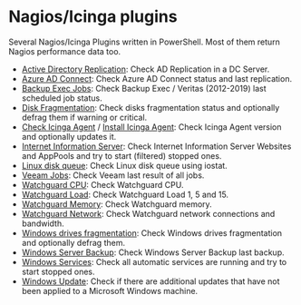 # Nagios/Icinga plugins

Several Nagios/Icinga Plugins written in PowerShell. Most of them return Nagios performance data too.

- [Active Directory Replication](https://github.com/juangranados/nagios-plugins/blob/master/check_adreplication.ps1): Check AD Replication in a DC Server.
- [Azure AD Connect](https://github.com/juangranados/nagios-plugins/blob/master/check_azureadconnectsync.ps1): Check Azure AD Connect status and last replication.
- [Backup Exec Jobs](https://github.com/juangranados/nagios-plugins/blob/master/check_bejobs.ps1): Check Backup Exec / Veritas (2012-2019) last scheduled job status.
- [Disk Fragmentation](https://github.com/juangranados/nagios-plugins/blob/master/check_diskdefragstatus.ps1): Check disks fragmentation status and optionally defrag them if warning or critical.
- [Check Icinga Agent](https://github.com/juangranados/nagios-plugins/blob/master/check_icingaversion.ps1) / [Install Icinga Agent](https://github.com/juangranados/nagios-plugins/blob/master/install_icinga.ps1): Check Icinga Agent version and optionally updates it.
- [Internet Information Server](https://github.com/juangranados/nagios-plugins/blob/master/check_iis.ps1): Check Internet Information Server Websites and AppPools and try to start (filtered) stopped ones.
- [Linux disk queue](https://github.com/juangranados/nagios-plugins/blob/master/check_diskq.sh): Check Linux disk queue using iostat.
- [Veeam Jobs](https://github.com/juangranados/nagios-plugins/blob/master/check_veeamjobs.ps1): Check Veeam last result of all jobs.
- [Watchguard CPU](https://github.com/juangranados/nagios-plugins/blob/master/check_wg_cpu.sh): Check Watchguard CPU.
- [Watchguard Load](https://github.com/juangranados/nagios-plugins/blob/master/check_wg_load.sh): Check Watchguard Load 1, 5 and 15.
- [Watchguard Memory](https://github.com/juangranados/nagios-plugins/blob/master/check_wg_mem.sh): Check Watchguard memory.
- [Watchguard Network](https://github.com/juangranados/nagios-plugins/blob/master/check_wg_network.sh): Check Watchguard network connections and bandwidth.
- [Windows drives fragmentation](https://github.com/juangranados/nagios-plugins/blob/master/check_diskdefragstatus.ps1): Check Windows drives fragmentation and optionally defrag them.
- [Windows Server Backup](https://github.com/juangranados/nagios-plugins/blob/master/check_wsb.ps1): Check Windows Server Backup last backup.
- [Windows Services](https://github.com/juangranados/nagios-plugins/blob/master/check_services.ps1): Check all automatic services are running and try to start stopped ones.
- [Windows Update](https://github.com/juangranados/nagios-plugins/blob/master/check_updates.ps1): Check if there are additional updates that have not been applied to a Microsoft Windows machine.
